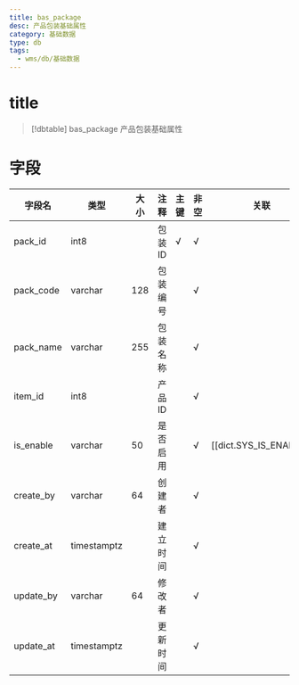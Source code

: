```yaml
---
title: bas_package
desc: 产品包装基础属性
category: 基础数据
type: db
tags:
  - wms/db/基础数据
---
```


# title
>[!dbtable] bas_package
> 产品包装基础属性

# 字段
| 字段名 | 类型 | 大小 | 注释 | 主键 | 非空 | 关联 |
| --- | --- | --- | --- | --- | --- | --- |
| pack_id | int8 |  | 包装ID | √ | √ |  |
| pack_code | varchar | 128 | 包装编号 |  | √ |  |
| pack_name | varchar | 255 | 包装名称 |  | √ |  |
| item_id | int8 |  | 产品ID |  | √ |  |
| is_enable | varchar | 50 | 是否启用 |  | √ | [[dict.SYS_IS_ENABLE]] |
| create_by | varchar | 64 | 创建者 |  | √ |  |
| create_at | timestamptz |  | 建立时间 |  | √ |  |
| update_by | varchar | 64 | 修改者 |  | √ |  |
| update_at | timestamptz |  | 更新时间 |  | √ |  |

